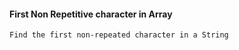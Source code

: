 #### First Non Repetitive character in Array

```
Find the first non-repeated character in a String
```